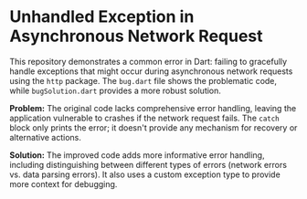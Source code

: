 # Unhandled Exception in Asynchronous Network Request

This repository demonstrates a common error in Dart: failing to gracefully handle exceptions that might occur during asynchronous network requests using the `http` package. The `bug.dart` file shows the problematic code, while `bugSolution.dart` provides a more robust solution.

**Problem:**
The original code lacks comprehensive error handling, leaving the application vulnerable to crashes if the network request fails.  The `catch` block only prints the error; it doesn't provide any mechanism for recovery or alternative actions.

**Solution:**
The improved code adds more informative error handling, including distinguishing between different types of errors (network errors vs. data parsing errors).  It also uses a custom exception type to provide more context for debugging.
